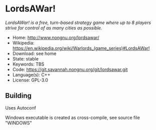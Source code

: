 # LordsAWar!

_LordsAWar! is a free, turn-based strategy game where up to 8 players strive for control of as many cities as possible._

- Home: http://www.nongnu.org/lordsawar/
- Wikipedia: <https://en.wikipedia.org/wiki/Warlords_(game_series)#LordsAWar!>
- Download: see home
- State: stable
- Keywords: TBS
- Code: https://git.savannah.nongnu.org/git/lordsawar.git
- Language(s): C++
- License: GPL-3.0

## Building

Uses Autoconf

Windows executable is created as cross-compile, see source file "WINDOWS" 

